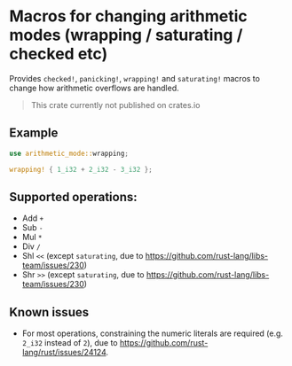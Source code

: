 # Macros for changing arithmetic modes (wrapping / saturating / checked etc)

Provides `checked!`, `panicking!`, `wrapping!` and `saturating!` macros to change how arithmetic overflows are handled.

> This crate currently not published on crates.io

## Example

```rust
use arithmetic_mode::wrapping;

wrapping! { 1_i32 + 2_i32 - 3_i32 };
```

## Supported operations:
* Add `+`
* Sub `-`
* Mul `*`
* Div `/`
* Shl `<<` (except `saturating`, due to https://github.com/rust-lang/libs-team/issues/230)
* Shr `>>` (except `saturating`, due to https://github.com/rust-lang/libs-team/issues/230)
## Known issues
* For most operations, constraining the numeric literals are required (e.g.
  `2_i32` instead of `2`), due to
  <https://github.com/rust-lang/rust/issues/24124>.
